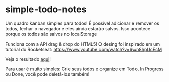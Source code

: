 # simple-todo-notes
Um quadro kanban simples para todos!
É possível adicionar e remover os todos, fechar o navegador e eles ainda estarão salvos.
Isso acontece porque os todos são salvos no localStorage

Funciona com a API drag & drop do HTML5!
O desing foi inspirado em um tutorial do Rocketseat: https://www.youtube.com/watch?v=6wn8hpUcEcM

Veja o resultado <a href="https://simple-todo-notes.vercel.app/">aqui</a>!

Para usar é muito simples:
Crie seus todos e organize em Todo, In Progress ou Done, você pode deletá-los também!
